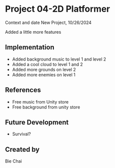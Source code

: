 
# Project 04-2D Platformer
Context and date
New Project, 10/26/2024

Added a little more features

## Implementation
- Added background music to level 1 and level 2
- Added a cool cloud to level 1 and 2
- Added more grounds on level 2
- Added more enemies on level 1


## References
- Free music from Unity store
- Free background from unity store
## Future Development
- Survival?
## Created by
Bie Chai
